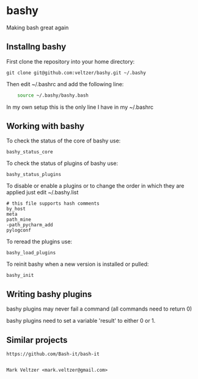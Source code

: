 # bashy

Making bash great again

## Installng bashy

First clone the repository into your home directory:

	git clone git@github.com:veltzer/bashy.git ~/.bashy

Then edit ~/.bashrc and add the following line:

```bash
	source ~/.bashy/bashy.bash
```

In my own setup this is the only line I have in my ~/.bashrc

## Working with bashy

To check the status of the core of bashy use:

	bashy_status_core

To check the status of plugins of bashy use:

	bashy_status_plugins

To disable or enable a plugins or to change the order in which
they are applied just edit ~/.bashy.list

	# this file supports hash comments
	by_host
	meta
	path_mine
	-path_pycharm_add
	pylogconf

To reread the plugins use:

	bashy_load_plugins

To reinit bashy when a new version is installed or pulled:

	bashy_init

## Writing bashy plugins

bashy plugins may never fail a command (all commands need to return 0)

bashy plugins need to set a variable 'result' to either 0 or 1.

## Similar projects

	https://github.com/Bash-it/bash-it


	Mark Veltzer <mark.veltzer@gmail.com>
